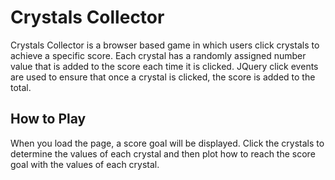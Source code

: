 # Crystals Collector

Crystals Collector is a browser based game in which users click crystals to achieve a specific score. Each crystal has a randomly assigned number value that is added to the score each time it is clicked. JQuery click events are used to ensure that once a crystal is clicked, the score is added to the total.

## How to Play
When you load the page, a score goal will be displayed. Click the crystals to determine the values of each crystal and then plot how to reach the score goal with the values of each crystal.
